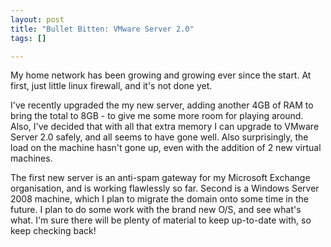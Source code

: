 ```yaml
--- 
layout: post
title: "Bullet Bitten: VMware Server 2.0"
tags: []

---
```

My home network has been growing and growing ever since the start. At first, just little linux firewall, and it's not done yet.

I've recently upgraded the my new server, adding another 4GB of RAM to bring the total to 8GB - to give me some more room for playing around. Also, I've decided that with all that extra memory I can upgrade to VMware Server 2.0 safely, and all seems to have gone well. Also surprisingly, the load on the machine hasn't gone up, even with the addition of 2 new virtual machines.

The first new server is an anti-spam gateway for my Microsoft Exchange organisation, and is working flawlessly so far. Second is a Windows Server 2008 machine, which I plan to migrate the domain onto some time in the future. I plan to do some work with the brand new O/S, and see what's what. I'm sure there will be plenty of material to keep up-to-date with, so keep checking back!
